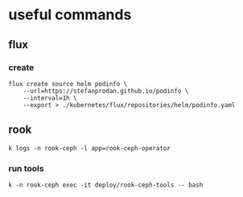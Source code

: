 # useful commands

## flux

### create

```
flux create source helm podinfo \
    --url=https://stefanprodan.github.io/podinfo \
    --interval=1h \
    --export > ./kubernetes/flux/repositories/helm/podinfo.yaml
```

## rook

```
k logs -n rook-ceph -l app=rook-ceph-operator
```

### run tools

```
k -n rook-ceph exec -it deploy/rook-ceph-tools -- bash
```
